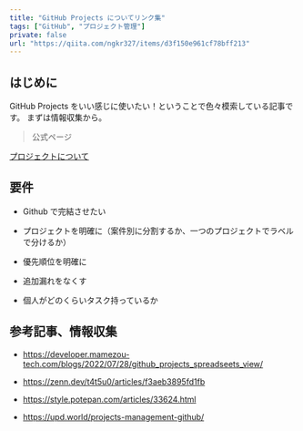 ```yaml
---
title: "GitHub Projects についてリンク集"
tags: ["GitHub", "プロジェクト管理"]
private: false
url: "https://qiita.com/ngkr327/items/d3f150e961cf78bff213"
---
```


## はじめに

GitHub Projects をいい感じに使いたい！ということで色々模索している記事です。
まずは情報収集から。

> 公式ページ

[プロジェクトについて](https://docs.github.com/ja/issues/planning-and-tracking-with-projects/learning-about-projects/about-projects)

## 要件

- Github で完結させたい

- プロジェクトを明確に（案件別に分割するか、一つのプロジェクトでラベルで分けるか）

- 優先順位を明確に

- 追加漏れをなくす

- 個人がどのくらいタスク持っているか


## 参考記事、情報収集

- https://developer.mamezou-tech.com/blogs/2022/07/28/github_projects_spreadseets_view/

- https://zenn.dev/t4t5u0/articles/f3aeb3895fd1fb

- https://style.potepan.com/articles/33624.html

- https://upd.world/projects-management-github/

